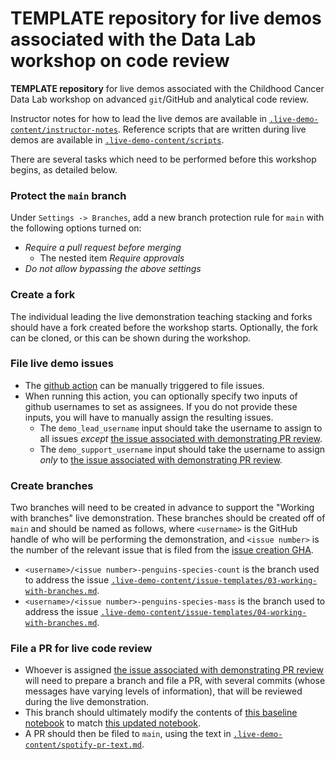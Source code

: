 # TEMPLATE repository for live demos associated with the Data Lab workshop on code review
**TEMPLATE repository** for live demos associated with the Childhood Cancer Data Lab workshop on advanced `git`/GitHub and analytical code review.

Instructor notes for how to lead the live demos are available in [`.live-demo-content/instructor-notes`](.live-demo-content/instructor-notes).
Reference scripts that are written during live demos are available in [`.live-demo-content/scripts`](.live-demo-content/scripts).

There are several tasks which need to be performed before this workshop begins, as detailed below.

### Protect the `main` branch

Under `Settings -> Branches`, add a new branch protection rule for `main` with the following options turned on:

* _Require a pull request before merging_
  * The nested item _Require approvals_
* _Do not allow bypassing the above settings_

### Create a fork

The individual leading the live demonstration teaching stacking and forks should have a fork created before the workshop starts.
Optionally, the fork can be cloned, or this can be shown during the workshop.

### File live demo issues

* The [github action](.github/workflows/file-live-demo-issues.yml) can be manually triggered to file issues.
* When running this action, you can optionally specify two inputs of github usernames to set as assignees.
If you do not provide these inputs, you will have to manually assign the resulting issues.
  * The `demo_lead_username` input should take the username to assign to all issues _except_ [the issue associated with demonstrating PR review](.live-demo-content/issue-templates/performing-code-review.md).
  * The `demo_support_username` input should take the username to assign _only_ to [the issue associated with demonstrating PR review](.live-demo-content/issue-templates/performing-code-review.md).

### Create branches

Two branches will need to be created in advance to support the "Working with branches" live demonstration.
These branches should be created off of `main` and should be named as follows, where `<username>` is the GitHub handle of who will be performing the demonstration, and `<issue number>` is the number of the relevant issue that is filed from the [issue creation GHA](.github/workflows/file-live-demo-issues.yml).
* `<username>/<issue number>-penguins-species-count` is the branch used to address the issue [`.live-demo-content/issue-templates/03-working-with-branches.md`](.live-demo-content/issue-templates/03-working-with-branches.md).
* `<username>/<issue number>-penguins-species-mass` is the branch used to address the issue [`.live-demo-content/issue-templates/04-working-with-branches.md`](.live-demo-content/issue-templates/04-working-with-branches.md).
### File a PR for live code review

* Whoever is assigned [the issue associated with demonstrating PR review](.live-demo-content/issue-templates/performing-code-review.md) will need to prepare a branch and file a PR, with several commits (whose messages have varying levels of information), that will be reviewed during the live demonstration.
* This branch should ultimately modify the contents of [this baseline notebook](analyses/explore-spotify-variation.Rmd) to match [this updated notebook](.live-demo-content/analyses/explore-spotify-variation-with-UMAPs.Rmd).
* A PR should then be filed to `main`, using the text in [`.live-demo-content/spotify-pr-text.md`](.live-demo-content/spotify-pr-text.md).


